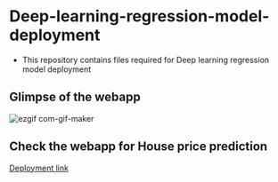 # Deep-learning-regression-model-deployment
- This repository contains files required for Deep learning regression model deployment

## Glimpse of the webapp
![ezgif com-gif-maker](https://user-images.githubusercontent.com/65168906/95140316-34f1a680-078c-11eb-98c7-f4055f85c403.gif)


## Check the webapp for House price prediction
[Deployment link](https://housepricepredictionmodel.herokuapp.com/)
